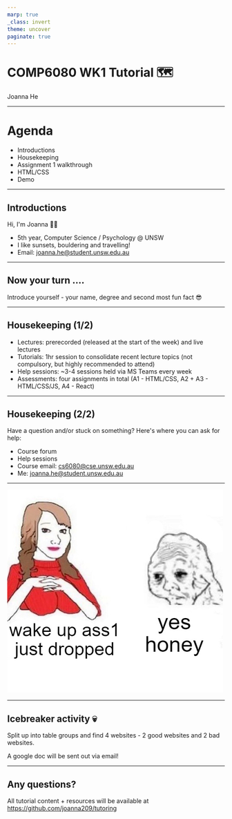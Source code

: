 ```yaml
---
marp: true
_class: invert
theme: uncover
paginate: true
---
```


# COMP6080 WK1 Tutorial 🗺️

Joanna He

---
# Agenda

- Introductions
- Housekeeping
- Assignment 1 walkthrough
- HTML/CSS
- Demo

--- 
## Introductions

Hi, I'm Joanna 👋🏻

- 5th year, Computer Science / Psychology @ UNSW
- I like sunsets, bouldering and travelling!
- Email: joanna.he@student.unsw.edu.au

---
## Now your turn .... 

Introduce yourself - your name, degree and second most fun fact 😎

---
## Housekeeping (1/2)

- Lectures: prerecorded (released at the start of the week) and live lectures
- Tutorials: 1hr session to consolidate recent lecture topics (not compulsory, but highly recommended to attend)
- Help sessions: ~3-4 sessions held via MS Teams every week
- Assessments: four assignments in total (A1 - HTML/CSS, A2 + A3 - HTML/CSS/JS, A4 - React)

---
## Housekeeping (2/2)

Have a question and/or stuck on something? Here's where you can ask for help:
- Course forum
- Help sessions
- Course email: cs6080@cse.unsw.edu.au
- Me: joanna.he@student.unsw.edu.au

---

![Meme](assets/meme.png)

---

## Icebreaker activity 💀 

Split up into table groups and find 4 websites - 2 good websites and 2 bad websites.

A google doc will be sent out via email!

---
## Any questions?

All tutorial content + resources will be available at https://github.com/joanna209/tutoring
